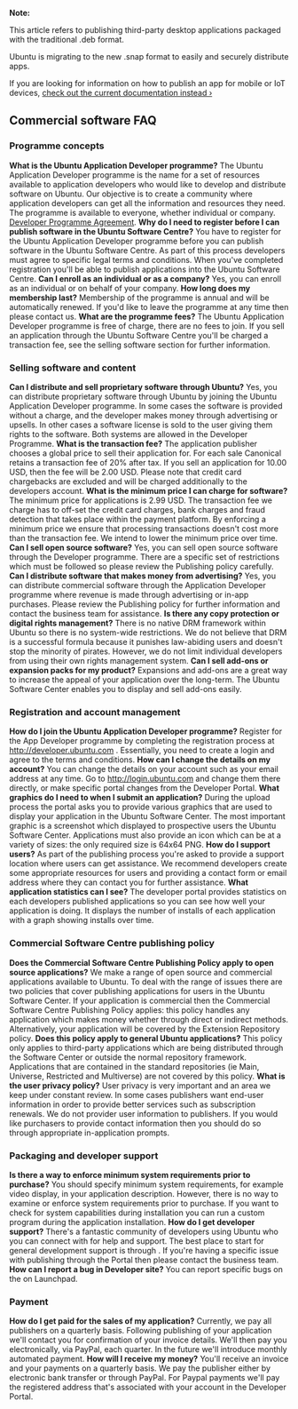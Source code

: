 





**Note:**

This article refers to publishing third-party desktop applications packaged
with the traditional .deb format.

Ubuntu is migrating to the new .snap format to easily and securely distribute
apps.

If you are looking for information on how to publish an app for mobile or IoT
devices, [check out the current documentation instead
›](https://developer.ubuntu.com/en/publish)

## Commercial software FAQ

### Programme concepts

**What is the Ubuntu Application Developer programme?**
    The Ubuntu Application Developer programme is the name for a set of resources available to application developers who would like to develop and distribute software on Ubuntu. Our objective is to create a community where application developers can get all the information and resources they need. The programme is available to everyone, whether individual or company. [Developer Programme Agreement](https://myapps.developer.ubuntu.com/dev/tos/).
**Why do I need to register before I can publish software in the Ubuntu Software Centre?**
    You have to register for the Ubuntu Application Developer programme before you can publish software in the Ubuntu Software Centre. As part of this process developers must agree to specific legal terms and conditions. When you've completed registration you'll be able to publish applications into the Ubuntu Software Centre.
**Can I enroll as an individual or as a company?**
    Yes, you can enroll as an individual or on behalf of your company.
**How long does my membership last?**
    Membership of the programme is annual and will be automatically renewed. If you'd like to leave the programme at any time then please contact us.
**What are the programme fees?**
    The Ubuntu Application Developer programme is free of charge, there are no fees to join. If you sell an application through the Ubuntu Software Centre you'll be charged a transaction fee, see the selling software section for further information.

### Selling software and content

**Can I distribute and sell proprietary software through Ubuntu?**
    Yes, you can distribute proprietary software through Ubuntu by joining the Ubuntu Application Developer programme. In some cases the software is provided without a charge, and the developer makes money through advertising or upsells. In other cases a software license is sold to the user giving them rights to the software. Both systems are allowed in the Developer Programme.
**What is the transaction fee?**
    The application publisher chooses a global price to sell their application for. For each sale Canonical retains a transaction fee of 20% after tax. If you sell an application for 10.00 USD, then the fee will be 2.00 USD. Please note that credit card chargebacks are excluded and will be charged additionally to the developers account.
**What is the minimum price I can charge for software?**
    The minimum price for applications is 2.99 USD. The transaction fee we charge has to off-set the credit card charges, bank charges and fraud detection that takes place within the payment platform. By enforcing a minimum price we ensure that processing transactions doesn't cost more than the transaction fee. We intend to lower the minimum price over time.
**Can I sell open source software?**
    Yes, you can sell open source software through the Developer programme. There are a specific set of restrictions which must be followed so please review the Publishing policy carefully.
**Can I distribute software that makes money from advertising?**
    Yes, you can distribute commercial software through the Application Developer programme where revenue is made through advertising or in-app purchases. Please review the Publishing policy for further information and contact the business team for assistance.
**Is there any copy protection or digital rights management?**
    There is no native DRM framework within Ubuntu so there is no system-wide restrictions. We do not believe that DRM is a successful formula because it punishes law-abiding users and doesn't stop the minority of pirates. However, we do not limit individual developers from using their own rights management system.
**Can I sell add-ons or expansion packs for my product?**
    Expansions and add-ons are a great way to increase the appeal of your application over the long-term. The Ubuntu Software Center enables you to display and sell add-ons easily.

### Registration and account management

**How do I join the Ubuntu Application Developer programme?**
    Register for the App Developer programme by completing the registration process at http://developer.ubuntu.com . Essentially, you need to create a login and agree to the terms and conditions.
**How can I change the details on my account?**
    You can change the details on your account such as your email address at any time. Go to http://login.ubuntu.com and change them there directly, or make specific portal changes from the Developer Portal.
**What graphics do I need to when I submit an application?**
    During the upload process the portal asks you to provide various graphics that are used to display your application in the Ubuntu Software Center. The most important graphic is a screenshot which displayed to prospective users the Ubuntu Software Center. Applications must also provide an icon which can be at a variety of sizes: the only required size is 64x64 PNG.
**How do I support users?**
    As part of the publishing process you're asked to provide a support location where users can get assistance. We recommend developers create some appropriate resources for users and providing a contact form or email address where they can contact you for further assistance.
**What application statistics can I see?**
    The developer portal provides statistics on each developers published applications so you can see how well your application is doing. It displays the number of installs of each application with a graph showing installs over time.

### Commercial Software Centre publishing policy

**Does the Commercial Software Centre Publishing Policy apply to open source applications?**
    We make a range of open source and commercial applications available to Ubuntu. To deal with the range of issues there are two policies that cover publishing applications for users in the Ubuntu Software Center. If your application is commercial then the Commercial Software Centre Publishing Policy applies: this policy handles any application which makes money whether through direct or indirect methods. Alternatively, your application will be covered by the Extension Repository policy.
**Does this policy apply to general Ubuntu applications?**
    This policy only applies to third-party applications which are being distributed through the Software Center or outside the normal repository framework. Applications that are contained in the standard repositories (ie Main, Universe, Restricted and Multiverse) are not covered by this policy.
**What is the user privacy policy?**
    User privacy is very important and an area we keep under constant review. In some cases publishers want end-user information in order to provide better services such as subscription renewals. We do not provider user information to publishers. If you would like purchasers to provide contact information then you should do so through appropriate in-application prompts.

### Packaging and developer support

**Is there a way to enforce minimum system requirements prior to purchase?**
    You should specify minimum system requirements, for example video display, in your application description. However, there is no way to examine or enforce system requirements prior to purchase. If you want to check for system capabilities during installation you can run a custom program during the application installation.
**How do I get developer support?**
    There's a fantastic community of developers using Ubuntu who you can connect with for help and support. The best place to start for general development support is through . If you're having a specific issue with publishing through the Portal then please contact the business team.
**How can I report a bug in Developer site?**
    You can report specific bugs on the on Launchpad.

### Payment

**How do I get paid for the sales of my application?**
    Currently, we pay all publishers on a quarterly basis. Following publishing of your application we'll contact you for confirmation of your invoice details. We'll then pay you electronically, via PayPal, each quarter. In the future we'll introduce monthly automated payment.
**How will I receive my money?**
    You'll receive an invoice and your payments on a quarterly basis. We pay the publisher either by electronic bank transfer or through PayPal. For Paypal payments we'll pay the registered address that's associated with your account in the Developer Portal.





